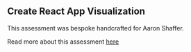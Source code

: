 ## Create React App Visualization

This assessment was bespoke handcrafted for Aaron Shaffer.

Read more about this assessment [here](https://react.eogresources.com)
